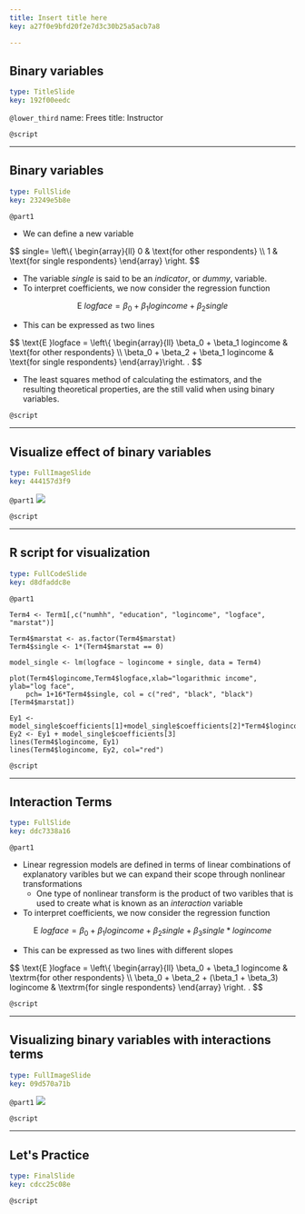 ```yaml
---
title: Insert title here
key: a27f0e9bfd20f2e7d3c30b25a5acb7a8

---
```

## Binary variables

```yaml
type: TitleSlide
key: 192f00eedc
```





`@lower_third`
name: Frees
title: Instructor

`@script`




---
## Binary variables

```yaml
type: FullSlide
key: 23249e5b8e
```

`@part1`
- We can define a new variable

$$
single= \left\\{ \begin{array}{ll}
        0 & \text{for other respondents} \\\\
        1 & \text{for single respondents}
\end{array} \right.
$$
- The variable *single* is said to be an *indicator*, or *dummy*, variable.
- To interpret coefficients, we now consider the regression function

$$\text{E }logface = \beta_0 + \beta_1 logincome + \beta_2 single$$
- This can be expressed as two lines

$$
\text{E }logface = \left\\{ \begin{array}{ll}
        \beta_0 + \beta_1  logincome           & \text{for other respondents} \\\\
        \beta_0 + \beta_2 + \beta_1  logincome & \text{for single respondents}
\end{array}\right. .
$$
- The least squares method of calculating the estimators, and the resulting theoretical properties, are the still valid when using
binary variables.





`@script`




---
## Visualize effect of binary variables

```yaml
type: FullImageSlide
key: 444157d3f9
```

`@part1`
![](https://assets.datacamp.com/production/repositories/2610/datasets/c4674f54cee57f9512d8e863da90785e1c62e01d/Ch3PlotIncomeFaceSingle.png)





`@script`




---
## R script for visualization

```yaml
type: FullCodeSlide
key: d8dfaddc8e
```

`@part1`
```
Term4 <- Term1[,c("numhh", "education", "logincome", "logface", "marstat")]

Term4$marstat <- as.factor(Term4$marstat)
Term4$single <- 1*(Term4$marstat == 0)

model_single <- lm(logface ~ logincome + single, data = Term4)

plot(Term4$logincome,Term4$logface,xlab="logarithmic income", ylab="log face",
    pch= 1+16*Term4$single, col = c("red", "black", "black")[Term4$marstat])

Ey1 <- model_single$coefficients[1]+model_single$coefficients[2]*Term4$logincome
Ey2 <- Ey1 + model_single$coefficients[3]
lines(Term4$logincome, Ey1)
lines(Term4$logincome, Ey2, col="red")
```





`@script`




---
##  Interaction Terms

```yaml
type: FullSlide
key: ddc7338a16
```

`@part1`
- Linear regression models are defined in terms of linear combinations of explanatory varibles but we can expand their scope through nonlinear transformations
   - One type of nonlinear transform is the product of two varibles that is used to create what is known as an *interaction* variable
- To interpret coefficients, we now consider the regression function

$$\text{E }logface = \beta_0 + \beta_1 logincome + \beta_2 single + \beta_3 single*logincome
$$
- This can be expressed as two lines with different slopes

$$
\text{E }logface = \left\\{ \begin{array}{ll}
        \beta_0 + \beta_1   logincome           & \textrm{for other respondents} \\\\
        \beta_0 + \beta_2 + (\beta_1  + \beta_3) logincome & \textrm{for single respondents}
\end{array} \right. .
$$





`@script`




---
## Visualizing binary variables with interactions terms

```yaml
type: FullImageSlide
key: 09d570a71b
```

`@part1`
![](https://assets.datacamp.com/production/repositories/2610/datasets/b8be15b4d80025f71806807c5d501ad9b83b788e/Ch3PlotIncomeFaceSingleInteract.png)





`@script`




---
## Let's Practice

```yaml
type: FinalSlide
key: cdcc25c08e
```






`@script`



